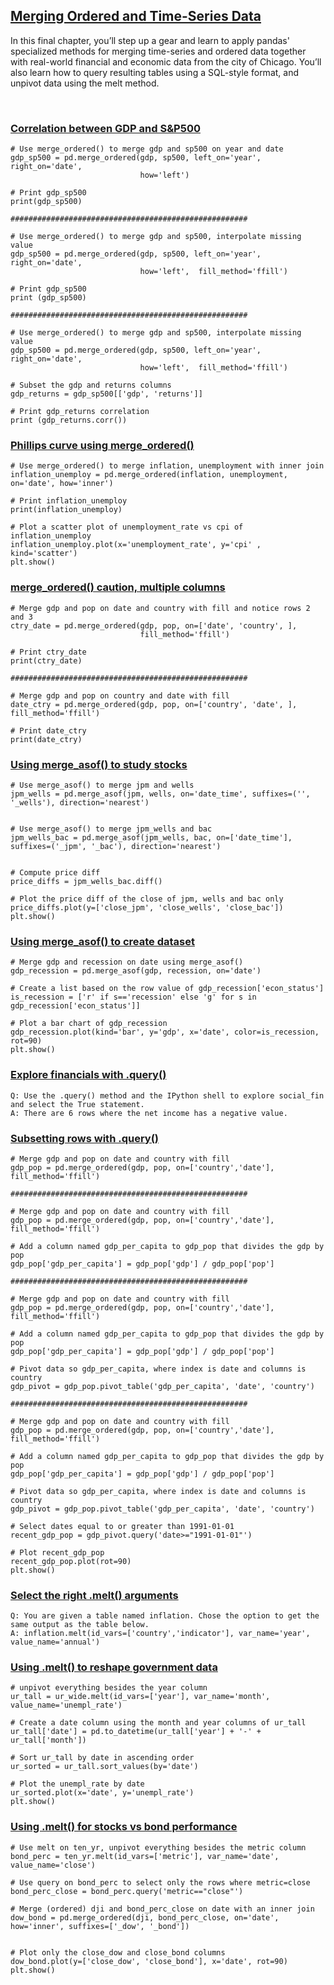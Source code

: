 ## [Merging Ordered and Time-Series Data ](https://campus.datacamp.com/courses/joining-data-with-pandas/merging-ordered-and-time-series-data)

In this final chapter, you’ll step up a gear and learn to apply pandas' specialized methods for merging time-series and ordered data together with real-world financial and economic data from the city of Chicago. You’ll also learn how to query resulting tables using a SQL-style format, and unpivot data using the melt method. 

<br>

### [Correlation between GDP and S&P500](https://campus.datacamp.com/courses/joining-data-with-pandas/merging-ordered-and-time-series-data?ex=2)

```
# Use merge_ordered() to merge gdp and sp500 on year and date
gdp_sp500 = pd.merge_ordered(gdp, sp500, left_on='year', right_on='date', 
                             how='left')

# Print gdp_sp500
print(gdp_sp500)

#####################################################

# Use merge_ordered() to merge gdp and sp500, interpolate missing value
gdp_sp500 = pd.merge_ordered(gdp, sp500, left_on='year', right_on='date', 
                             how='left',  fill_method='ffill')

# Print gdp_sp500
print (gdp_sp500)

#####################################################

# Use merge_ordered() to merge gdp and sp500, interpolate missing value
gdp_sp500 = pd.merge_ordered(gdp, sp500, left_on='year', right_on='date', 
                             how='left',  fill_method='ffill')

# Subset the gdp and returns columns
gdp_returns = gdp_sp500[['gdp', 'returns']]

# Print gdp_returns correlation
print (gdp_returns.corr())
```

### [Phillips curve using merge_ordered()](https://campus.datacamp.com/courses/joining-data-with-pandas/merging-ordered-and-time-series-data?ex=3)

```
# Use merge_ordered() to merge inflation, unemployment with inner join
inflation_unemploy = pd.merge_ordered(inflation, unemployment, on='date', how='inner')

# Print inflation_unemploy 
print(inflation_unemploy)

# Plot a scatter plot of unemployment_rate vs cpi of inflation_unemploy
inflation_unemploy.plot(x='unemployment_rate', y='cpi' , kind='scatter')
plt.show()
```

### [merge_ordered() caution, multiple columns](https://campus.datacamp.com/courses/joining-data-with-pandas/merging-ordered-and-time-series-data?ex=4)

```
# Merge gdp and pop on date and country with fill and notice rows 2 and 3
ctry_date = pd.merge_ordered(gdp, pop, on=['date', 'country', ], 
                             fill_method='ffill')

# Print ctry_date
print(ctry_date)

#####################################################

# Merge gdp and pop on country and date with fill
date_ctry = pd.merge_ordered(gdp, pop, on=['country', 'date', ], fill_method='ffill')

# Print date_ctry
print(date_ctry)
```

### [Using merge_asof() to study stocks](https://campus.datacamp.com/courses/joining-data-with-pandas/merging-ordered-and-time-series-data?ex=6)

```
# Use merge_asof() to merge jpm and wells
jpm_wells = pd.merge_asof(jpm, wells, on='date_time', suffixes=('', '_wells'), direction='nearest')


# Use merge_asof() to merge jpm_wells and bac
jpm_wells_bac = pd.merge_asof(jpm_wells, bac, on=['date_time'], suffixes=('_jpm', '_bac'), direction='nearest')


# Compute price diff
price_diffs = jpm_wells_bac.diff()

# Plot the price diff of the close of jpm, wells and bac only
price_diffs.plot(y=['close_jpm', 'close_wells', 'close_bac'])
plt.show()
```

### [Using merge_asof() to create dataset](https://campus.datacamp.com/courses/joining-data-with-pandas/merging-ordered-and-time-series-data?ex=7)

```
# Merge gdp and recession on date using merge_asof()
gdp_recession = pd.merge_asof(gdp, recession, on='date')

# Create a list based on the row value of gdp_recession['econ_status']
is_recession = ['r' if s=='recession' else 'g' for s in gdp_recession['econ_status']]

# Plot a bar chart of gdp_recession
gdp_recession.plot(kind='bar', y='gdp', x='date', color=is_recession, rot=90)
plt.show()
```

### [Explore financials with .query()](https://campus.datacamp.com/courses/joining-data-with-pandas/merging-ordered-and-time-series-data?ex=10)

```
Q: Use the .query() method and the IPython shell to explore social_fin and select the True statement.
A: There are 6 rows where the net income has a negative value.
```

### [Subsetting rows with .query()](https://campus.datacamp.com/courses/joining-data-with-pandas/merging-ordered-and-time-series-data?ex=11)

```
# Merge gdp and pop on date and country with fill
gdp_pop = pd.merge_ordered(gdp, pop, on=['country','date'], fill_method='ffill')

#####################################################

# Merge gdp and pop on date and country with fill
gdp_pop = pd.merge_ordered(gdp, pop, on=['country','date'], fill_method='ffill')

# Add a column named gdp_per_capita to gdp_pop that divides the gdp by pop
gdp_pop['gdp_per_capita'] = gdp_pop['gdp'] / gdp_pop['pop']

#####################################################

# Merge gdp and pop on date and country with fill
gdp_pop = pd.merge_ordered(gdp, pop, on=['country','date'], fill_method='ffill')

# Add a column named gdp_per_capita to gdp_pop that divides the gdp by pop
gdp_pop['gdp_per_capita'] = gdp_pop['gdp'] / gdp_pop['pop']

# Pivot data so gdp_per_capita, where index is date and columns is country
gdp_pivot = gdp_pop.pivot_table('gdp_per_capita', 'date', 'country')

#####################################################

# Merge gdp and pop on date and country with fill
gdp_pop = pd.merge_ordered(gdp, pop, on=['country','date'], fill_method='ffill')

# Add a column named gdp_per_capita to gdp_pop that divides the gdp by pop
gdp_pop['gdp_per_capita'] = gdp_pop['gdp'] / gdp_pop['pop']

# Pivot data so gdp_per_capita, where index is date and columns is country
gdp_pivot = gdp_pop.pivot_table('gdp_per_capita', 'date', 'country')

# Select dates equal to or greater than 1991-01-01
recent_gdp_pop = gdp_pivot.query('date>="1991-01-01"')

# Plot recent_gdp_pop
recent_gdp_pop.plot(rot=90)
plt.show()
```

### [Select the right .melt() arguments](https://campus.datacamp.com/courses/joining-data-with-pandas/merging-ordered-and-time-series-data?ex=13)

```
Q: You are given a table named inflation. Chose the option to get the same output as the table below.
A: inflation.melt(id_vars=['country','indicator'], var_name='year', value_name='annual')
```

### [Using .melt() to reshape government data](https://campus.datacamp.com/courses/joining-data-with-pandas/merging-ordered-and-time-series-data?ex=14)

```
# unpivot everything besides the year column
ur_tall = ur_wide.melt(id_vars=['year'], var_name='month', value_name='unempl_rate')

# Create a date column using the month and year columns of ur_tall
ur_tall['date'] = pd.to_datetime(ur_tall['year'] + '-' + ur_tall['month'])

# Sort ur_tall by date in ascending order
ur_sorted = ur_tall.sort_values(by='date')

# Plot the unempl_rate by date
ur_sorted.plot(x='date', y='unempl_rate')
plt.show()
```

### [Using .melt() for stocks vs bond performance](https://campus.datacamp.com/courses/joining-data-with-pandas/merging-ordered-and-time-series-data?ex=15)

```
# Use melt on ten_yr, unpivot everything besides the metric column
bond_perc = ten_yr.melt(id_vars=['metric'], var_name='date', value_name='close')

# Use query on bond_perc to select only the rows where metric=close
bond_perc_close = bond_perc.query('metric=="close"')

# Merge (ordered) dji and bond_perc_close on date with an inner join
dow_bond = pd.merge_ordered(dji, bond_perc_close, on='date', how='inner', suffixes=['_dow', '_bond'])


# Plot only the close_dow and close_bond columns
dow_bond.plot(y=['close_dow', 'close_bond'], x='date', rot=90)
plt.show()
```